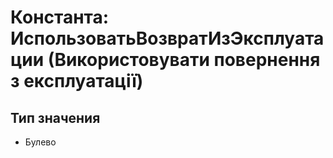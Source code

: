 ﻿# Константа: ИспользоватьВозвратИзЭксплуатации (Використовувати повернення з експлуатації)

## Тип значения

- Булево

